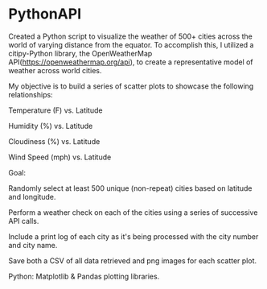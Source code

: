 # PythonAPI

Created a Python script to visualize the weather of 500+ cities across the world of varying distance from the equator. To accomplish this, I utilized a citipy-Python library, the OpenWeatherMap API(https://openweathermap.org/api), to create a representative model of weather across world cities.

My objective is to build a series of scatter plots to showcase the following relationships:

Temperature (F) vs. Latitude

Humidity (%) vs. Latitude

Cloudiness (%) vs. Latitude

Wind Speed (mph) vs. Latitude

Goal:

Randomly select at least 500 unique (non-repeat) cities based on latitude and longitude.

Perform a weather check on each of the cities using a series of successive API calls.

Include a print log of each city as it's being processed with the city number and city name.

Save both a CSV of all data retrieved and png images for each scatter plot.

Python:
Matplotlib & Pandas plotting libraries.
